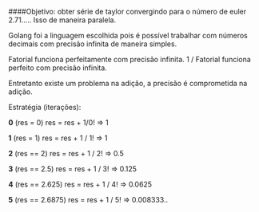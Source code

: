 ####Objetivo: obter série de taylor convergindo para o número de euler 2.71….. Isso de maneira paralela. 

Golang foi a linguagem escolhida pois é possível trabalhar com números decimais com precisão infinita de maneira simples. 

Fatorial funciona perfeitamente com precisão infinita. 
1 / Fatorial funciona perfeito com precisão infinita. 

Entretanto existe um problema na adição, a precisão é comprometida na adição.

Estratégia (iterações): 

**0** (res = 0)
res = res + 1/0! => 1

**1** (res = 1)
res = res + 1 / 1! => 1

**2** (res == 2)
res = res + 1 / 2! => 0.5

**3** (res == 2.5)
res = res + 1 / 3! => 0.125

**4** (res == 2.625)
res = res + 1 / 4! => 0.0625 

**5** (res == 2.6875)
res = res + 1 / 5! => 0.008333..



